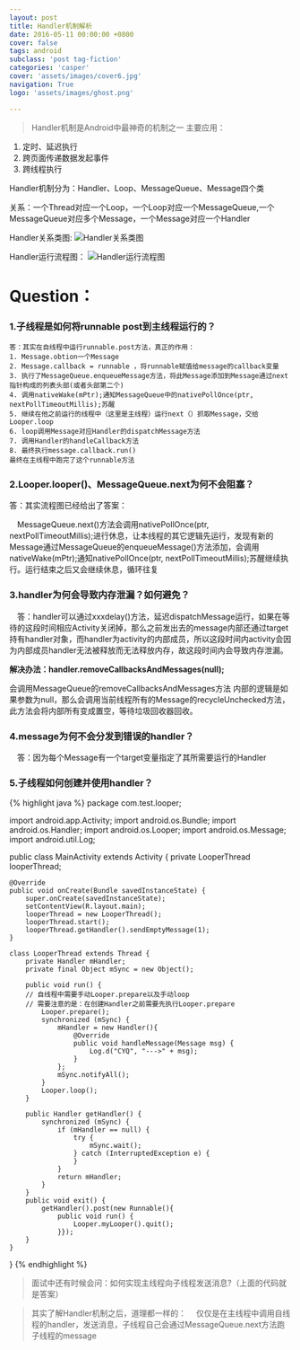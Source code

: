 ```yaml
---
layout: post
title: Handler机制解析
date: 2016-05-11 00:00:00 +0800
cover: false
tags: android
subclass: 'post tag-fiction'
categories: 'casper'
cover: 'assets/images/cover6.jpg'
navigation: True
logo: 'assets/images/ghost.png'

---
```


> Handler机制是Android中最神奇的机制之一
> 主要应用：
1. 定时、延迟执行
2. 跨页面传递数据发起事件
3. 跨线程执行

Handler机制分为：Handler、Loop、MessageQueue、Message四个类

关系：一个Thread对应一个Loop，一个Loop对应一个MessageQueue,一个MessageQueue对应多个Message，一个Message对应一个Handler

Handler关系类图:
![Handler关系类图](http://img.blog.csdn.net/20160511102249747)

Handler运行流程图：
![Handler运行流程图](http://img.blog.csdn.net/20160511103819289)

# Question：

### 1.子线程是如何将runnable post到主线程运行的？
	答：其实在自线程中运行runnable.post方法，真正的作用：
	1. Message.obtion一个Message
	2. Message.callback = runnable ，将runnable赋值给message的callback变量
	3. 执行了MessageQueue.enqueueMessage方法，将此Message添加到Message通过next指针构成的列表头部(或者头部第二个)
	4. 调用nativeWake(mPtr);通知MessageQueue中的nativePollOnce(ptr, nextPollTimeoutMillis);苏醒
	5. 继续在他之前运行的线程中（这里是主线程）运行next（）抓取Message，交给Looper.loop
	6. loop调用Message对应Handler的dispatchMessage方法
	7. 调用Handler的handleCallback方法
	8. 最终执行message.callback.run()
	最终在主线程中跑完了这个runnable方法

### 2.Looper.looper()、MessageQueue.next为何不会阻塞？
答：其实流程图已经给出了答案：

　MessageQueue.next()方法会调用nativePollOnce(ptr, nextPollTimeoutMillis);进行休息，让本线程的其它逻辑先运行，发现有新的Message通过MessageQueue的enqueueMessage()方法添加，会调用nativeWake(mPtr);通知nativePollOnce(ptr, nextPollTimeoutMillis);苏醒继续执行。运行结束之后又会继续休息，循环往复

### 3.handler为何会导致内存泄漏？如何避免？
　答：handler可以通过xxxdelay()方法，延迟dispatchMessage运行，如果在等待的这段时间相应Activity关闭掉，那么之前发出去的message内部还通过target持有handler对象，而handler为activity的内部成员，所以这段时间内activity会因为内部成员handler无法被释放而无法释放内存，故这段时间内会导致内存泄漏。

**解决办法：handler.removeCallbacksAndMessages(null);**

会调用MessageQueue的removeCallbacksAndMessages方法
内部的逻辑是如果参数为null，那么会调用当前线程所有的Message的recycleUnchecked方法，此方法会将内部所有变成置空，等待垃圾回收器回收。

### 4.message为何不会分发到错误的handler？
　答：因为每个Message有一个target变量指定了其所需要运行的Handler

### 5.子线程如何创建并使用handler？

{% highlight java %}
package com.test.looper;

import android.app.Activity;
import android.os.Bundle;
import android.os.Handler;
import android.os.Looper;
import android.os.Message;
import android.util.Log;

public class MainActivity extends Activity {
	private LooperThread  looperThread;

    @Override
    public void onCreate(Bundle savedInstanceState) {
        super.onCreate(savedInstanceState);
        setContentView(R.layout.main);
        looperThread = new LooperThread();
        looperThread.start();
		looperThread.getHandler().sendEmptyMessage(1);
    }
    
    class LooperThread extends Thread {
        private Handler mHandler;
        private final Object mSync = new Object();

        public void run() {
        // 自线程中需要手动Looper.prepare以及手动loop
        // 需要注意的是：在创建Handler之前需要先执行Looper.prepare
            Looper.prepare();
            synchronized (mSync) {
                mHandler = new Handler(){
                	@Override
                	public void handleMessage(Message msg) {
                		Log.d("CYQ", "--->" + msg);
                	}
                };
                mSync.notifyAll();
            }
            Looper.loop();
        }
        
        public Handler getHandler() {
            synchronized (mSync) {
                if (mHandler == null) {
                    try {
                        mSync.wait();
                    } catch (InterruptedException e) {
                    }
                }
                return mHandler;
            }
        }
        public void exit() {
            getHandler().post(new Runnable(){
                public void run() {
                    Looper.myLooper().quit();
                }});
        }
    }
}
{% endhighlight %}

> 面试中还有时候会问：如何实现主线程向子线程发送消息?（上面的代码就是答案）

> 其实了解Handler机制之后，道理都一样的：
　仅仅是在主线程中调用自线程的handler，发送消息，子线程自己会通过MessageQueue.next方法跑子线程的message



